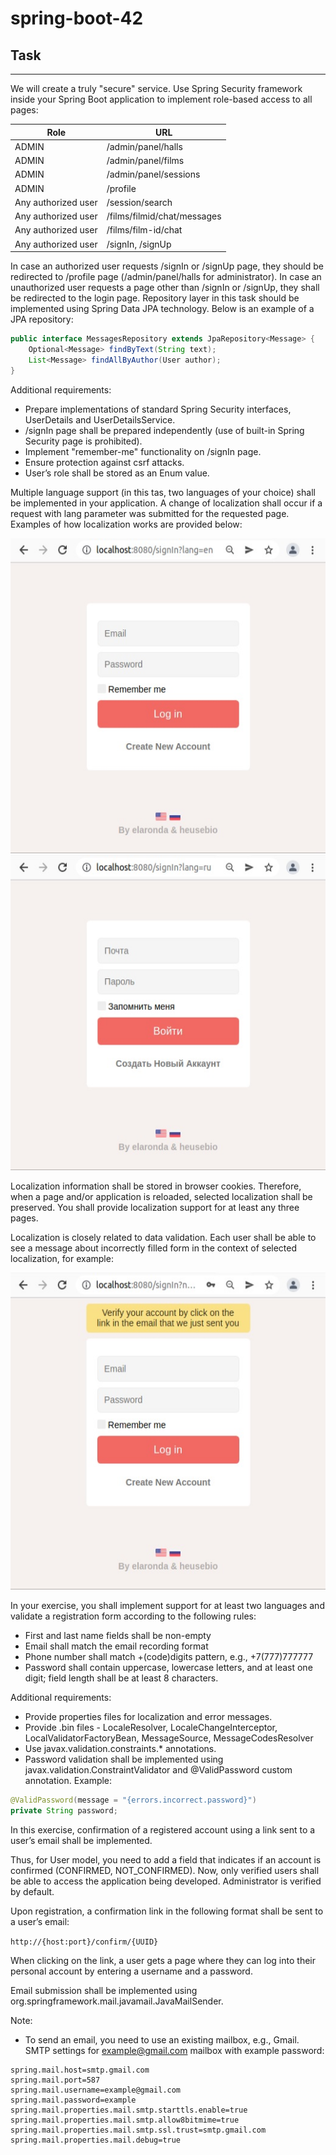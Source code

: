 # spring-boot-42

## Task
____

We will create a truly "secure" service. 
Use Spring Security framework inside your Spring Boot application to implement role-based access to all pages:

| Role | URL                         |
|-----|-----------------------------|
|ADMIN| /admin/panel/halls          |
|ADMIN| /admin/panel/films          |
|ADMIN| /admin/panel/sessions       |
|ADMIN| /profile                    |
|Any authorized user| /session/search             |
|Any authorized user| /films/filmid/chat/messages |
|Any authorized user| /films/film-id/chat         |
|Any authorized user| /signIn, /signUp            |

In case an authorized user requests /signIn or /signUp page, they should be redirected to /profile page (/admin/panel/halls for administrator).
In case an unauthorized user requests a page other than /signIn or /signUp, they shall be redirected to the login page.
Repository layer in this task should be implemented using Spring Data JPA technology.
Below is an example of a JPA repository:

```java
public interface MessagesRepository extends JpaRepository<Message> {
    Optional<Message> findByText(String text);
    List<Message> findAllByAuthor(User author);
}
```

Additional requirements:
* Prepare implementations of standard Spring Security interfaces, UserDetails and UserDetailsService.
* /signIn page shall be prepared independently (use of built-in Spring Security page is prohibited).
* Implement "remember-me" functionality on /signIn page.
* Ensure protection against csrf attacks.
* User’s role shall be stored as an Enum value.

Multiple language support (in this tas, two languages of your choice) shall be implemented in your application.
A change of localization shall occur if a request with lang parameter was submitted for the requested page. Examples of how localization works are provided below:

![signIn_en](screenshots/signIn_en.jpg)
![signIn_ru](screenshots/signIn_ru.jpg)

Localization information shall be stored in browser cookies.
Therefore, when a page and/or application is reloaded, selected localization shall be preserved.
You shall provide localization support for at least any three pages.

Localization is closely related to data validation.
Each user shall be able to see a message about incorrectly filled form in the context of selected localization, 
for example:

![validation](screenshots/validation.jpg)

In your exercise, you shall implement support for at least two languages and validate a registration form according to the following rules:
* First and last name fields shall be non-empty
* Email shall match the email recording format
* Phone number shall match +(code)digits pattern, e.g., +7(777)777777
* Password shall contain uppercase, lowercase letters, and at least one digit; field length shall be at least 8 characters.

Additional requirements:
* Provide properties files for localization and error messages.
* Provide .bin files - LocaleResolver, LocaleChangeInterceptor, LocalValidatorFactoryBean, MessageSource, MessageCodesResolver
* Use javax.validation.constraints.* annotations.
* Password validation shall be implemented using javax.validation.ConstraintValidator and @ValidPassword custom annotation. Example:

```java
@ValidPassword(message = "{errors.incorrect.password}")
private String password;
```

In this exercise, confirmation of a registered account using a link sent to a user’s email shall be implemented.

Thus, for User model, you need to add a field that indicates if an account is confirmed (CONFIRMED, NOT_CONFIRMED). 
Now, only verified users shall be able to access the application being developed. 
Administrator is verified by default.

Upon registration, a confirmation link in the following format shall be sent to a user’s email:

`http://{host:port}/confirm/{UUID}`

When clicking on the link, a user gets a page where they can log into their personal account by entering a username and a password.

Email submission shall be implemented using org.springframework.mail.javamail.JavaMailSender.

Note:
* To send an email, you need to use an existing mailbox, e.g., Gmail. SMTP settings for example@gmail.com mailbox with example password:

```properties
spring.mail.host=smtp.gmail.com
spring.mail.port=587
spring.mail.username=example@gmail.com
spring.mail.password=example
spring.mail.properties.mail.smtp.starttls.enable=true
spring.mail.properties.mail.smtp.allow8bitmime=true
spring.mail.properties.mail.smtp.ssl.trust=smtp.gmail.com
spring.mail.properties.mail.debug=true
```
